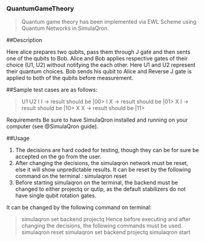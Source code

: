 ### QuantumGameTheory

> Quantum game theory has been implemented via EWL Scheme using Quantum Networks in SimulaQron.

##Description

Here alice prepares two qubits, pass them through J gate and then sents one of the qubits to Bob. Alice and Bob applies respective gates of their choice (U1, U2) without notifying the each other. Here U1 and U2 represent their quantum choices. Bob sends his qubit to Alice and Reverse J gate is applied to both of the qubits before measurement. 

##Sample test cases are as follows:

>U1 U2
>I  I -> result should be |00>
>I  X -> result should be |01>
>X  I -> result should be |10>
>X  X -> result should be |11>

Requirements
Be sure to have SimulaQron installed and running on your computer (see @SimulaQron guide).

##Usage

1) The decisions are hard coded for testing, though they can be for sure be accepted on the go from the user. 
2) After changing the decisions, the simulaqron network must be reset, else it will show unpredictable results.
It can be reset by the following command on the terminal : simulaqron reset
3) Before starting simulaqron on the terminal, the backend must be changed to either projectq or qutip, as the default stabilizers do not have single qubit rotation gates.

It can be changed by the following command on terminal: 
>simulaqron set backend projectq
>Hence before executing and after changing the decisions, the following commands must be used.
>simulaqron reset
>simulaqron set backend projectq
>simulaqron start
